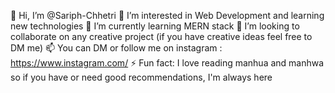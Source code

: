 
👋 Hi, I’m @Sariph-Chhetri
👀 I’m interested in Web Development and learning new technologies
🌱 I’m currently learning MERN stack
💞️ I’m looking to collaborate on any creative project (if you have creative ideas feel free to DM me)
📫 You can DM or follow me on instagram : https://www.instagram.com/
⚡ Fun fact: I love reading manhua and manhwa so if you have or need good recommendations, I'm always here

<!---
Sariph-Chhetri/Sariph-Chhetri is a ✨ special ✨ repository because its `README.md` (this file) appears on your GitHub profile.
You can click the Preview link to take a look at your changes.
--->
